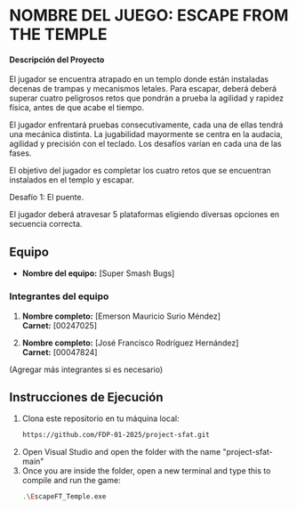 # NOMBRE DEL JUEGO: ESCAPE FROM THE TEMPLE

#### Descripción del Proyecto

El jugador se encuentra atrapado en un templo donde están instaladas decenas de trampas y mecanismos letales. Para escapar, deberá deberá superar cuatro peligrosos retos que pondrán a prueba la agilidad y rapidez física, antes de que acabe el tiempo.

El jugador enfrentará pruebas consecutivamente, cada una de ellas tendrá una mecánica distinta. La jugabilidad mayormente se centra en la audacia, agilidad y precisión con el teclado. Los desafíos varían en cada una de las fases.

El objetivo del jugador es completar los cuatro retos que se encuentran instalados en el templo y escapar.

Desafío 1: El puente.

El jugador deberá atravesar 5 plataformas eligiendo diversas opciones en secuencia correcta.

## Equipo

- **Nombre del equipo:** [Super Smash Bugs]

### Integrantes del equipo

1. **Nombre completo:** [Emerson Mauricio Surio Méndez]  
   **Carnet:** [00247025]

2. **Nombre completo:** [José Francisco Rodríguez Hernández]  
   **Carnet:** [00047824]

(Agregar más integrantes si es necesario)

## Instrucciones de Ejecución

1. Clona este repositorio en tu máquina local:
   ```bash
   https://github.com/FDP-01-2025/project-sfat.git

2. Open Visual Studio and open the folder with the name "project-sfat-main"
3. Once you are inside the folder, open a new terminal and type this to compile and run the game:
   ```bash
   .\EscapeFT_Temple.exe
   

